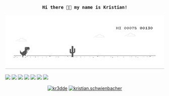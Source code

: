<h4 align="center"><samp> Hi there 👋🏾  my name is Kristian! </samp></h4>

![image](https://github.com/kredde/kredde/blob/master/dino.gif)

![](https://img.shields.io/badge/JavaScript-yellow)
![](https://img.shields.io/badge/Ember-orange)
![](https://img.shields.io/badge/React-blue)
![](https://img.shields.io/badge/Node.js-green)
![](https://img.shields.io/badge/Python-darkgreen) ![](https://img.shields.io/badge/PyTorch-orange) ![](https://img.shields.io/badge/Tensorflow-yellow)

<p align="center">
<a href="https://twitter.com/kr3dde" target="blank"><img align="center" src="https://iconmonstr.com/wp-content/g/gd/makefg.php?i=../assets/preview/2012/png/iconmonstr-twitter-2.png&r=29&g=161&b=242" alt="kr3dde" height="30" width="30" /></a>
<a href="https://linkedin.com/in/kristian-schwienbacher" target="blank"><img align="center" src="https://iconmonstr.com/wp-content/g/gd/makefg.php?i=../assets/preview/2012/png/iconmonstr-linkedin-2.png&r=10&g=102&b=194" alt="kristian.schwienbacher" height="30" width="30" /></a>
</p>
